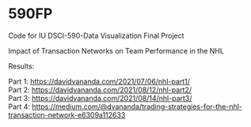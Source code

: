 # 590FP
Code for IU DSCI-590-Data Visualization Final Project


Impact of Transaction Networks on Team Performance in the NHL


Results: 

Part 1: https://davidvananda.com/2021/07/06/nhl-part1/  
Part 2: https://davidvananda.com/2021/08/12/nhl-part2/  
Part 3: https://davidvananda.com/2021/08/14/nhl-part3/  
Part 4: https://medium.com/@dvananda/trading-strategies-for-the-nhl-transaction-network-e6309a112633  

